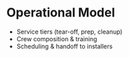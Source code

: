 # Operational Model
- Service tiers (tear-off, prep, cleanup)
- Crew composition & training
- Scheduling & handoff to installers
